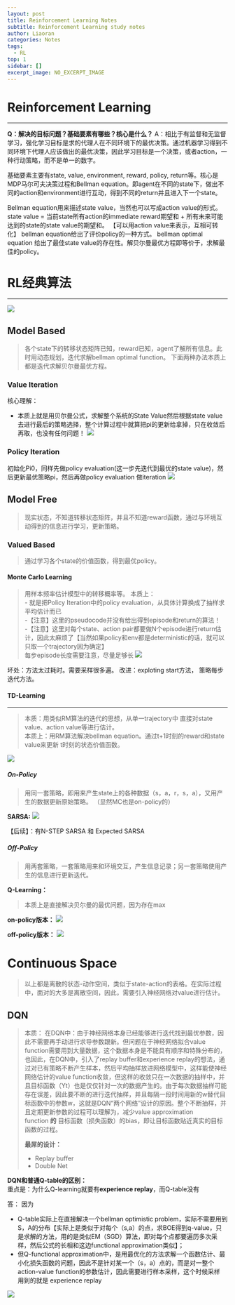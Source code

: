 ```yaml
---
layout: post
title: Reinforcement Learning Notes
subtitle: Reinforcement Learning study notes
author: Liaoran
categories: Notes
tags:
  - RL
top: 1
sidebar: []
excerpt_image: NO_EXCERPT_IMAGE
---
```


# Reinforcement Learning
***

**Q：解决的目标问题？基础要素有哪些？核心是什么？**
A：相比于有监督和无监督学习，强化学习目标是求的代理人在不同环境下的最优决策。通过机器学习得到不同环境下代理人应该做出的最优决策，因此学习目标是一个决策，或者action，一种行动策略，而不是单一的数字。

基础要素主要有state, value, environment, reward, policy, return等。核心是MDP马尔可夫决策过程和Bellman equation。即agent在不同的state下，做出不同的action和environment进行互动，得到不同的return并且进入下一个state。

Bellman equation用来描述state value，当然也可以写成action value的形式。
state value = 当前state所有action的immediate reward期望和 + 所有未来可能达到的state的state value的期望和。  【可以用action value来表示，互相可转化】
bellman equation给出了评价policy的一种方式。
bellman optimal equation 给出了最佳state value的存在性。解贝尔曼最优方程即等价于，求解最佳的policy。

# RL经典算法
***
![](../_data/img/2023-11-26-Reinforcement-Learning-Notes/image-20231126222441221.png)


## Model Based
> 各个state下的转移状态矩阵已知，reward已知，agent了解所有信息。此时用动态规划，迭代求解bellman optimal function。
> 下面两种办法本质上都是迭代求解贝尔曼最优方程。
### Value Iteration
核心理解：
- 本质上就是用贝尔曼公式，求解整个系统的State Value然后根据state value去进行最后的策略选择，整个计算过程中就算把pi的更新给拿掉，只在收敛后再取，也没有任何问题！
![](../_data/img/2023-11-26-Reinforcement-Learning-Notes/image-20231126223454823.png)

### Policy Iteration
初始化Pi0，同样先做policy evaluation(这一步先迭代到最优的state value)，然后更新最优策略pi，然后再做policy evaluation 做iteration
![](../_data/img/2023-11-26-Reinforcement-Learning-Notes/image-20231126223506754.png)

## Model Free
> 现实状态，不知道转移状态矩阵，并且不知道reward函数，通过与环境互动得到的信息进行学习，更新策略。 

### Valued Based
> 通过学习各个state的价值函数，得到最优policy。

#### Monte Carlo Learning
> 用样本频率估计模型中的转移概率等。
> 本质上：  
	- 就是把Policy Iteration中的policy evaluation，从具体计算换成了抽样求平均估计而已  
	-【注意】这里的pseudocode并没有给出得到episode和return的算法！  
	-【注意】这里对每个state、action pair都要做N个episode进行return估计，因此太麻烦了【当然如果policy和env都是deterministic的话，就可以只取一个trajectory因为确定】  
	每步episode长度需要注意，尽量足够长
![](../_data/img/2023-11-26-Reinforcement-Learning-Notes/image-20231126223847002.png)

坏处：方法太过耗时。需要采样很多遍。
改进：exploting start方法， 策略每步迭代方法。

#### TD-Learning
***
>  本质：用类似RM算法的迭代的思想，从单一trajectory中 直接对state value、action value等进行估计。  
>  本质上：用RM算法解决bellman equation。通过t+1时刻的reward和state value来更新 t时刻的状态价值函数。

![](../_data/img/2023-11-26-Reinforcement-Learning-Notes/image-20231126224845091.png)


##### On-Policy
> 用同一套策略，即用来产生state上的各种数据（s，a，r，s，a），又用产生的数据更新原始策略。
> （显然MC也是on-policy的）

**SARSA:**
![](../_data/img/2023-11-26-Reinforcement-Learning-Notes/image-20231126225122263.png)

【后续】：有N-STEP SARSA 和 Expected SARSA

##### Off-Policy
> 用两套策略，一套策略用来和环境交互，产生信息记录；另一套策略使用产生的信息进行更新迭代。

**Q-Learning：**
>  本质上是直接解决贝尔曼的最优问题，因为存在max

**on-policy版本：**
![](../_data/img/2023-11-26-Reinforcement-Learning-Notes/image-20231126225532649.png)

**off-policy版本：**
![](../_data/img/2023-11-26-Reinforcement-Learning-Notes/image-20231126225542502.png)



# Continuous Space
>  以上都是离散的状态-动作空间，类似于state-action的表格。在实际过程中，面对的大多是离散空间，因此，需要引入神经网络对value进行估计。


## DQN
>  本质：
>  在DQN中：由于神经网络本身已经能够进行迭代找到最优参数，因此不需要再手动进行求导参数跟新。但问题在于神经网络拟合value function需要用到大量数据，这个数据本身是不能具有顺序和特殊分布的，也因此，在DQN中，引入了replay buffer和experience replay的想法，通过对已有策略不断产生样本，然后平均抽样放进网络模型中，这样能使神经网络估计的value function收敛，但这样的收敛只在一次数据的抽样中，并且目标函数（Yt）也是仅仅针对一次的数据产生的。由于每次数据抽样可能存在误差，因此要不断的进行迭代抽样，并且每隔一段时间用新的w替代目标函数中的参数w，这就是DQN“两个网络”设计的原因。整个不断抽样，并且定期更新参数的过程可以理解为，减少value approximation function **的** 目标函数（损失函数）的bias，即让目标函数贴近真实的目标函数的过程。
>  
>  **最屌的设计：**
> 	 - Replay buffer
> 	 - Double Net

**DQN和普通Q-table的区别：**  
重点是：为什么Q-learning就要有**experience replay**，而Q-table没有

答： 因为  
- Q-table实际上在直接解决一个bellman optimistic problem，实际不需要用到S，A的分布【实际上是类似于对每个（s,a）的点，求BOE得到q-value，只是求解的方法，用的是类似EM（SGD）算法，即对每个点都要遍历多次采样，然后公式的长相和这边functional approximation类似】；  
- 但Q-functional approximation中，是用最优化的方法求解一个函数估计、最小化损失函数的问题，因此不是针对某一个（s，a）点的，而是对一整个action-value function的参数估计，因此需要进行样本采样，这个时候采样 用到的就是 experience replay

![](../_data/img/2023-11-26-Reinforcement-Learning-Notes/image-20231126233134971.png)


